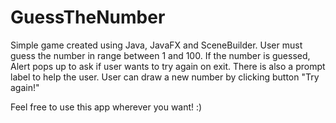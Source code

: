 # GuessTheNumber
Simple game created using Java, JavaFX and SceneBuilder.
User must guess the number in range between 1 and 100.
If the number is guessed, Alert pops up to ask if user wants to try again on exit.
There is also a prompt label to help the user.
User can draw a new number by clicking button "Try again!"

Feel free to use this app wherever you want! :)
